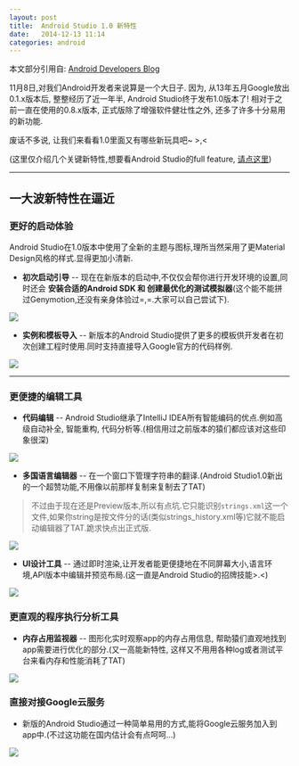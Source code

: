 ```yaml
---
layout: post
title:  Android Studio 1.0 新特性
date:   2014-12-13 11:14
categories: android
---
```


本文部分引用自: [Android Developers Blog](http://android-developers.blogspot.com/2014/12/android-studio-10.html)

11月8日,对我们Android开发者来说算是一个大日子. 因为, 从13年五月Google放出0.1.x版本后, 整整经历了近一年半, Android Studio终于发布1.0版本了! 相对于之前一直在使用的0.8.x版本, 正式版除了增强软件健壮性之外, 还多了许多十分易用的新功能. 

废话不多说, 让我们来看看1.0里面又有哪些新玩具吧~ >,< 

(这里仅介绍几个关键新特性,想要看Android Studio的full feature, [请点这里](http://developer.android.com/tools/studio/index.html))

---

## 一大波新特性在逼近

### 更好的启动体验

Android Studio在1.0版本中使用了全新的主题与图标,理所当然采用了更Material Design风格的样式.显得更加小清新.

* **初次启动引导** -- 现在在新版本的启动中,不仅仅会帮你进行开发环境的设置,同时还会 **安装合适的Android SDK 和 创建最优化的测试模拟器**(这个能不能拼过Genymotion,还没有亲身体验过=,=.大家可以自己尝试下).

![](http://2.bp.blogspot.com/-3dthvcHHOlo/VIKNNX0wLWI/AAAAAAAABD0/VX0vlOmkpL8/s800/first%2Brun%2Bwizard.png)

* **实例和模板导入** -- 新版本的Android Studio提供了更多的模板供开发者在初次创建工程时使用.同时支持直接导入Google官方的代码样例.

![](http://2.bp.blogspot.com/-2pfCClH_Vi0/VIKNNErRV3I/AAAAAAAABDs/8BQT1lQPUIM/s800/Sample%2BWizard.png)

---

### 更便捷的编辑工具

* **代码编辑** -- Android Studio继承了IntelliJ IDEA所有智能编码的优点.例如高级自动补全, 智能重构, 代码分析等.(相信用过之前版本的猿们都应该对这些印象很深)

![](http://2.bp.blogspot.com/-DHQYEdfFSE0/VIKNORx1X5I/AAAAAAAABEM/r7afXHZLbxs/s800/shadow_studio-hero-code_2x.png)

* **多国语言编辑器** -- 在一个窗口下管理字符串的翻译.(Android Studio1.0新出的一个超赞功能,不用像以前那样复制来复制去了TAT)

> 不过由于现在还是Preview版本,所以有点坑.它只能识别`strings.xml`这一个文件,如果你string是按文件分的话(类似strings_history.xml等)它就不能启动编辑器了TAT.跪求快点出正式版.

![](http://4.bp.blogspot.com/-ok0a_1dW9PY/VIKNOmy8-TI/AAAAAAAABEU/LTSy6ih6VY4/s800/translations.png)

* **UI设计工具** -- 通过即时渲染,让开发者能更便捷地在不同屏幕大小,语言环境,API版本中编辑并预览布局.(这一直是Android Studio的招牌技能>.<)

![](http://4.bp.blogspot.com/-DW220tDpMcM/VIKNNGEuDNI/AAAAAAAABD4/Afto70CzVOk/s800/Multi-Screen%2BPreview.png)

### 更直观的程序执行分析工具

* **内存占用监视器** -- 图形化实时观察app的内存占用信息, 帮助猿们直观地找到app需要进行优化的部分.(又一高能新特性, 这样又不用用各种log或者测试平台来看内存和性能消耗了TAT)

![](http://3.bp.blogspot.com/-rd40vumDg_Y/VIKNOMQHqqI/AAAAAAAABEE/8yXCDDEIsTk/s800/monitor.png)

### 直接对接Google云服务

* 新版的Android Studio通过一种简单易用的方式,能将Google云服务加入到app中.(不过这功能在国内估计会有点呵呵...)

![](http://1.bp.blogspot.com/-3J2n6iqIOPU/VIKNNGVCIpI/AAAAAAAABDw/MU9a0yr4cVc/s800/cloud%2Bbackend.png)
